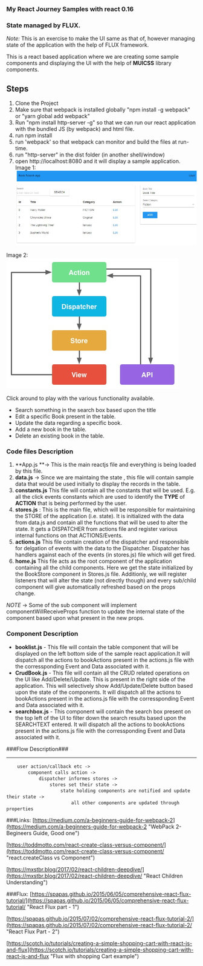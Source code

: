 ### My React Journey  Samples with react 0.16
### State managed by **FLUX**.

*Note:* This is an exercise to make the UI same as that of, however managing state of the application with the help of FLUX framework. 

This is a react based application where we are creating some sample components and displaying the UI with the help of **MUICSS** library components. 

## Steps
1. Clone the Project
2. Make sure that webpack is installed globally "npm install -g webpack" or "yarn global add webpack"
3. Run "npm install http-server -g" so that we can run our react application with the bundled JS (by webpack) and html file. 
3. run npm install
4. run 'webpack' so that webpack can monitor and build the files at run-time.
5. run "http-server" in the dist folder (in another shell/window) 
6. open http://localhost:8080 and it will display a sample application. 
  Image 1: 
   ![](https://github.com/panbhatt/ReactTutBookSearchWithFlux/blob/master/images/initial_image.JPG)

  Image 2: 
   ![](https://github.com/panbhatt/ReactTutBookSearchWithFlux/blob/master/images/FLUX_image.jpg)	

Click around to play with the various functionality available. 

- Search something in the search box based upon the title
- Edit a specific Book present in the table. 
- Update the data regarding a specific book. 
- Add a new book in the table. 
- Delete an existing book in the table. 

### Code files Description  ###
1. **App.js **-> This is the main reactjs file and everything is being loaded by this file. 
2. **data.js** -> Since we are maintaing the state , this file will contain sample data that would be used initially to display the records in the table. 
3. **constants.js** This file will contain all the constants that will be used. E.g. all the click events constants which are used to identify the **TYPE** of **ACTION** that is being performed by the user. 
4. **stores.js** : This is the main file, which will be responsible for maintaining the STORE of the application (i.e. state). It is initialized with the data from data.js and contain all the functions that will be used to alter the state. It gets a DISPATCHER from actions file and register various internal functions on that ACTIONS/Events.
5. **actions.js** This file contain creation of the dispatcher and responsible for delgation of events with the data to the Dispatcher. Dispatcher has handlers against each of the events (in stores.js) file which will get fired. 
6. **home.js** This file acts as the root component of the application containing all the child components. Here we get the state initialized by the BookStore component in Stores.js file. Additionly, we will register listeners that will alter the state (not directly though) and every sub/child component will give automatically refreshed based on the props change.

  *NOTE* -> Some of the sub component will implement componentWillReceiveProps function to update the internal state of the component based upon what present in the new props.  

### Component Description ###
- **booklist.js** - This file will contain the table component that will be displayed on the left bottom side of the sample react application.It will dispatch all the actions to bookActions present in the actions.js file with the corressponding Event and Data associated with it.  
- **CrudBook.js** - This file will contain all the CRUD related operations on the UI like Add/Delete/Update. This is present in the right side of the application. This will selectively show Add/Update/Delete button based upon the state of the components. It will dispatch all the actions to bookActions present in the actions.js file with the corressponding Event and Data associated with it. 
- **searchbox.js** - This component will contain the search box present on the top left of the UI to filter down the search results based upon the SEARCHTEXT entered. It will dispatch all the actions to bookActions present in the actions.js file with the corressponding Event and Data associated with it.   

###Flow Description###

----------


		user action/callback etc ->
			component calls action ->
			    dispatcher informes stores ->
		    		stores set their state ->
		        		state holding components are notified and update their state ->
		          			all other components are updated through properties

###Links:
[https://medium.com/a-beginners-guide-for-webpack-2](https://medium.com/a-beginners-guide-for-webpack-2 "WebPack  2- Begineers Guide, Good one")

[https://toddmotto.com/react-create-class-versus-component/](https://toddmotto.com/react-create-class-versus-component/ "react.createClass vs Component")

[https://mxstbr.blog/2017/02/react-children-deepdive/](https://mxstbr.blog/2017/02/react-children-deepdive/ "React Children Understanding")

###Flux: 
[https://spapas.github.io/2015/06/05/comprehensive-react-flux-tutorial/](https://spapas.github.io/2015/06/05/comprehensive-react-flux-tutorial/ "React Flux part - 1")

[https://spapas.github.io/2015/07/02/comprehensive-react-flux-tutorial-2/](https://spapas.github.io/2015/07/02/comprehensive-react-flux-tutorial-2/ "React Flux Part - 2")

[https://scotch.io/tutorials/creating-a-simple-shopping-cart-with-react-js-and-flux](https://scotch.io/tutorials/creating-a-simple-shopping-cart-with-react-js-and-flux "Flux with shopping Cart example")



